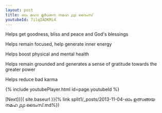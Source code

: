 ```yaml
---
layout: post
title: ഓം മഹാ മൂർധനെ നമഹ ൧൧ ടൈംസ്
youtubeId: 7ilqIADKMi4
---
```

 
 
Helps get goodness, bliss and peace and God's blessings
 
Helps remain focused, help generate inner energy 
 
Helps boost physical and mental health 
 
Helps remain grounded and generates a sense of gratitude towards the greater power 
 
Helps reduce bad karma
 
 
 
 


{% include youtubePlayer.html id=page.youtubeId %}
 
[Next]({{ site.baseurl }}{% link  split1/_posts/2013-11-04-ഓം ഉത്സങ്ങയ നമഹ ൧൧ ടൈംസ്.md%})
 
